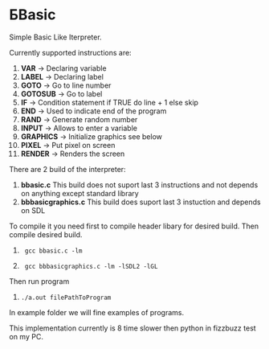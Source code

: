 # БBasic


Simple Basic Like Iterpreter.



Currently supported instructions are:
1.  **VAR** -> Declaring variable
2.  **LABEL** -> Declaring label
3.  **GOTO** -> Go to line number
4.  **GOTOSUB** -> Go to label
5.  **IF** -> Condition statement if TRUE do line + 1 else skip
6.  **END** -> Used to indicate end of the program
7.  **RAND** -> Generate random number
8.  **INPUT** -> Allows to enter a variable
9.  **GRAPHICS** -> Initialize graphics see below
10. **PIXEL** -> Put pixel on screen
11. **RENDER** -> Renders the screen


There are 2 build of the interpreter:
1. **bbasic.c** This build does not suport last 3 instructions and not depends on anything except standard library
2. **bbbasicgraphics.c** This build does suport last 3 instuction and depends on SDL


To compile it you need first to compile header libary for desired build. 
Then compile desired build. 


1.      gcc bbasic.c -lm
2.      gcc bbbasicgraphics.c -lm -lSDL2 -lGL

Then run program      

1.     ./a.out filePathToProgram

In example folder we will fine examples of programs. 

This implementation currently is  8 time slower then python in fizzbuzz test on my PC.






